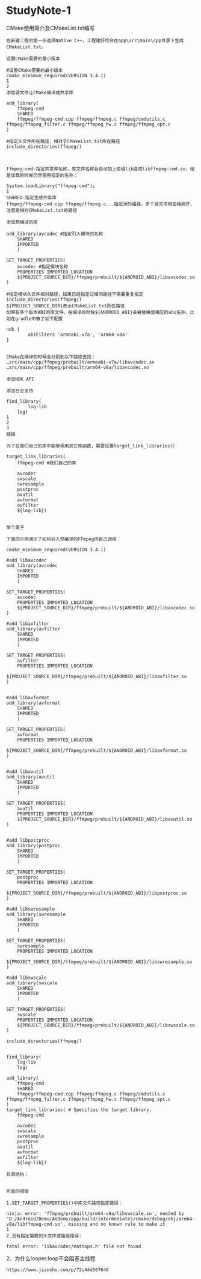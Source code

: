 # StudyNote-1

  CMake使用简介及CMakeList.txt编写


	在新建工程的第一步选择Native C++，工程建好后会在app\src\main\cpp目录下生成CMakeList.txt。

	设置CMake需要的最小版本

	#设置CMake需要的最小版本
	cmake_minimum_required(VERSION 3.4.1)
	1
	2
	添加源文件让CMake编译成共享库

	add_library(
		ffmpeg-cmd
		SHARED
		ffmpeg/ffmpeg-cmd.cpp ffmpeg/ffmpeg.c ffmpeg/cmdutils.c ffmpeg/ffmpeg_filter.c ffmpeg/ffmpeg_hw.c ffmpeg/ffmpeg_opt.c
	)

	#指定头文件所在路径，相对于CMakeList.txt所在路径
	include_directories(ffmpeg/)



	ffmpeg-cmd-指定共享库名称，库文件名称会自动加上前缀lib变成libffmpeg-cmd.so，但是加载的时候仍然使用指定的名称：

	System.loadLibrary("ffmpeg-cmd");
	1
	SHARED-指定生成共享库
	ffmpeg/ffmpeg-cmd.cpp ffmpeg/ffmpeg.c...指定源码路径，多个源文件用空格隔开，注意是相对CMakeList.txt的路径

	添加预编译的库

	add_library(avcodec #指定引入模块的名称
		SHARED
		IMPORTED
		)

	SET_TARGET_PROPERTIES(
		avcodec #指定模块名称
		PROPERTIES IMPORTED_LOCATION
		${PROJECT_SOURCE_DIR}/ffmpeg/prebuilt/${ANDROID_ABI}/libavcodec.so
	)

	#指定模块头文件相对路径，如果已经指定过相同路径不需要重复指定
	include_directories(ffmpeg/)
	${PROJECT_SOURCE_DIR}表示CMakeList.txt所在路径
	如果有多个版本ABI的库文件，在编译的时候${ANDROID_ABI}会被替换成相应的abi名称。比如在gradle中做了如下配置

	ndk {
		    abiFilters 'armeabi-v7a', 'arm64-v8a'
	}


	CMake在编译的时候会分别到以下路径去找：
	…src/main/cpp/ffmpeg/prebuilt/armeabi-v7a/libavcodec.so
	…src/main/cpp/ffmpeg/prebuilt/arm64-v8a/libavcodec.so

	添加NDK API

	添加日志支持

	find_library(
			log-lib
		log)
	1
	2
	3
	链接

	为了在我们自己的库中能够调用其它库函数，需要设置target_link_libraries(）

	target_link_libraries( 
		ffmpeg-cmd #我们自己的库

		avcodec
		swscale
		swresample
		postproc
		avutil
		avformat
		avfilter
		${log-lib})


	举个栗子

	下面的示例演示了如何引入预编译的FFmpeg供自己调用：

	cmake_minimum_required(VERSION 3.4.1)

	#add libavcodec
	add_library(avcodec
		SHARED
		IMPORTED
		)

	SET_TARGET_PROPERTIES(
		avcodec
		PROPERTIES IMPORTED_LOCATION
		${PROJECT_SOURCE_DIR}/ffmpeg/prebuilt/${ANDROID_ABI}/libavcodec.so
	)

	#add libavfilter
	add_library(avfilter
		SHARED
		IMPORTED
		)

	SET_TARGET_PROPERTIES(
		avfilter
		PROPERTIES IMPORTED_LOCATION
		${PROJECT_SOURCE_DIR}/ffmpeg/prebuilt/${ANDROID_ABI}/libavfilter.so
	)


	#add libavformat
	add_library(avformat
		SHARED
		IMPORTED
		)

	SET_TARGET_PROPERTIES(
		avformat
		PROPERTIES IMPORTED_LOCATION
		${PROJECT_SOURCE_DIR}/ffmpeg/prebuilt/${ANDROID_ABI}/libavformat.so
	)


	#add libavutil
	add_library(avutil
		SHARED
		IMPORTED
		)

	SET_TARGET_PROPERTIES(
		avutil
		PROPERTIES IMPORTED_LOCATION
		${PROJECT_SOURCE_DIR}/ffmpeg/prebuilt/${ANDROID_ABI}/libavutil.so
	)


	#add libpostproc
	add_library(postproc
		SHARED
		IMPORTED
		)

	SET_TARGET_PROPERTIES(
		postproc
		PROPERTIES IMPORTED_LOCATION
		${PROJECT_SOURCE_DIR}/ffmpeg/prebuilt/${ANDROID_ABI}/libpostproc.so
	)

	#add libswresample
	add_library(swresample
		SHARED
		IMPORTED
		)

	SET_TARGET_PROPERTIES(
		swresample
		PROPERTIES IMPORTED_LOCATION
		${PROJECT_SOURCE_DIR}/ffmpeg/prebuilt/${ANDROID_ABI}/libswresample.so
	)

	#add libswscale
	add_library(swscale
		SHARED
		IMPORTED
		)

	SET_TARGET_PROPERTIES(
		swscale
		PROPERTIES IMPORTED_LOCATION
		${PROJECT_SOURCE_DIR}/ffmpeg/prebuilt/${ANDROID_ABI}/libswscale.so
	)

	include_directories(ffmpeg/)


	find_library(
		log-lib
		log)

	add_library(
		ffmpeg-cmd
		SHARED
		ffmpeg/ffmpeg-cmd.cpp ffmpeg/ffmpeg.c ffmpeg/cmdutils.c ffmpeg/ffmpeg_filter.c ffmpeg/ffmpeg_hw.c ffmpeg/ffmpeg_opt.c
	)
	target_link_libraries( # Specifies the target library.
		ffmpeg-cmd

		avcodec
		swscale
		swresample
		postproc
		avutil
		avformat
		avfilter
		${log-lib})

	目录结构：


	可能的报错

	1.SET_TARGET_PROPERTIES()中库文件路径指定错误：

	ninja: error: 'ffmpeg/prebuilt/arm64-v8a/libswscale.so', needed by 'D:/Android/Demo/AVDemo/app/build/intermediates/cmake/debug/obj/arm64-v8a/libffmpeg-cmd.so', missing and no known rule to make it
	1
	2.没有指定需要的头文件或路径错误:

	fatal error: 'libavcodec/mathops.h' file not found

2、为什么looper.loop不会阻塞主线程
	
	https://www.jianshu.com/p/72c44d567640
